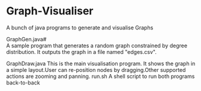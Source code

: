 # Graph-Visualiser
A bunch of java programs to generate and visualise Graphs

GraphGen.java#\
  A sample program that generates a random graph constrained by degree distribution. It outputs the graph in a file named "edges.csv".

GraphDraw.java
  This is the main visualisation program. It shows the graph in a simple layout.User can re-position nodes by dragging.Other supported actions are zooming and panning.
run.sh
  A shell script to run both programs back-to-back
